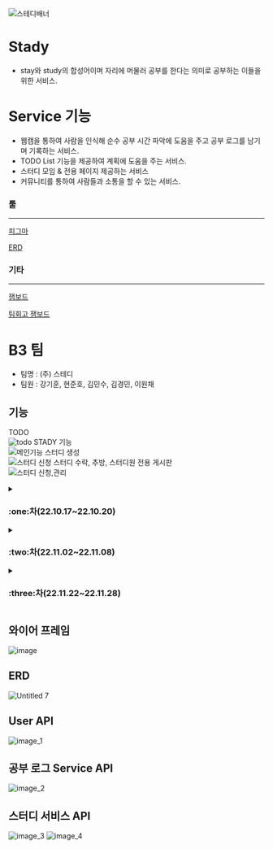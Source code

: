 ![스테디배너](https://user-images.githubusercontent.com/113074274/204524489-54a8e293-0e50-471e-889b-6322837f7d73.png)
# Stady
- stay와 study의 합성어이며 자리에 머물러 공부를 한다는 의미로 공부하는 이들을 위한 서비스.
# Service 기능
- 웹캠을 통하여 사람을 인식해 순수 공부 시간 파악에 도움을 주고 공부 로그를 남기며 기록하는 서비스.
- TODO List 기능을 제공하여 계획에 도움을 주는 서비스.
- 스터디 모임 & 전용 페이지 제공하는 서비스
- 커뮤니티를 통하여 사람들과 소통을 할 수 있는 서비스.

### 툴

---

[피그마](https://www.figma.com/file/4euWhIaup0RZ53UDJXCTk3/Untitled?t=SFakNXjLpgUrg56C-0)

[ERD](https://www.erdcloud.com/d/BYxpMAdg9QcLRupjg)

### 기타

---

[잼보드](https://jamboard.google.com/d/1Bdh9nlqy0WqR_PLrCOJHXvcz_ZwfgXGMfQTYgqp4UXY/viewer?f=0)

[팀회고 잼보드](https://jamboard.google.com/d/1YwARzhHt1EIsbWT8DFY1Zb3etAGyrNoriYOINm-xkTw/viewer?ts=635255fc&f=3)

# **B3 팀**

- 팀명 : (주) 스테디
- 팀원 : 강기훈, 현준호, 김민수, 김경민, 이원채


## 기능
TODO <br>
![todo](https://user-images.githubusercontent.com/112795528/210121740-febcb10a-d06d-4d92-a5fc-9aca7a889b7a.gif)
STADY 기능 <br>
![메인기능](https://user-images.githubusercontent.com/112795528/210121734-876d78cd-7504-45a6-b433-b370ad85954d.gif)
스터디 생성 <br>
![스터디 신청](https://user-images.githubusercontent.com/112795528/210121753-b254d210-d489-4ace-a01e-3b638e059d86.gif)
스터디 수락, 추방, 스터디원 전용 게시판 <br>
![스터디 신청,관리](https://user-images.githubusercontent.com/112795528/210121758-6f941b88-8b38-49e1-9d65-270f4e1794ed.gif)

<details>
<summary><h3>:one:차(22.10.17~22.10.20) </h3></summary>
<div markdown ="1">

#### 회원가입, 로그인, 로그아웃

- SNS연동 로그인
- 이메일 인증

#### 정보 수정, 비밀번호 변경

#### :pencil2: 공부 로그 자동 기록

- 공부 로그 & 머신러닝 연동
- 날짜별 공부 로그 기록 보기
</div>
</details>

<details>
<summary><h3>:two:차(22.11.02~22.11.08) </h3></summary>
<div markdown ="1">

#### 프론트앤드 & 백앤드 분리(DRF)

#### :closed_book: 스터디 그룹을 모집 & 참여할 수 있는 서비스 추가

- 스터디 그룹 생성, 수정, 삭제
- 스터디 그룹 메인( 최신, 검색)
- 스터디 그룹 디테일 ( 주최자-수락거절, 수정 삭제 , 참여자- 신청취소)
- 스터드 그룹 즐겨 찾기 기능 추가

#### 개인 프로필 페이지 추가( 공부로그, 스터디 그룹들)

- 신청한 그룹 리스트 보기, 즐겨 찾기 리스트 보기

#### :ballot_box_with_check:스터디 추천 서비스 추가

- 태그를 통한 스터디 그룹 추천 시스템
</div>
</details>

<details>
<summary><h3>:three:차(22.11.22~22.11.28) </h3></summary>
<div markdown ="1">

#### :lips: 커뮤니티

- 익명 게시판(랜덤 닉네임 생성) & 자유 게시판
- 게시글 생성, 수정, 삭제
- 댓글 생성, 수정, 삭제

#### 스터디 그룹

- 스터디 그룹 전용 페이지
- 모집 정보 수정, 삭제
- 게시글 작성, 수정, 삭제

#### :moneybag: 벌금 제도

#### :white_check_mark: Todo 리스트 추가

#### Error 보수

</div>
</details>

## 와이어 프레임
![image](https://user-images.githubusercontent.com/113074274/204526136-093a5077-2073-4562-a364-5b008fc636ef.png)

## ERD

![Untitled 7](https://user-images.githubusercontent.com/113074274/204202291-3358238a-4af8-471e-8229-5867f7b27d46.png)

## User API

![image_1](https://user-images.githubusercontent.com/113074274/204511286-4206c1da-e351-42d2-9e85-54a533f581ed.png)

## 공부 로그 Service API

![image_2](https://user-images.githubusercontent.com/113074274/204511296-e1571494-13dc-4b36-8bbc-7b3ec8244a48.png)

## 스터디 서비스 API

![image_3](https://user-images.githubusercontent.com/113074274/204511317-0afcb819-0088-4ae2-b5cb-56284c7a63cb.png)
![image_4](https://user-images.githubusercontent.com/113074274/204511358-59245fc9-fa23-4c1d-825f-aed88b38e3a9.png)
